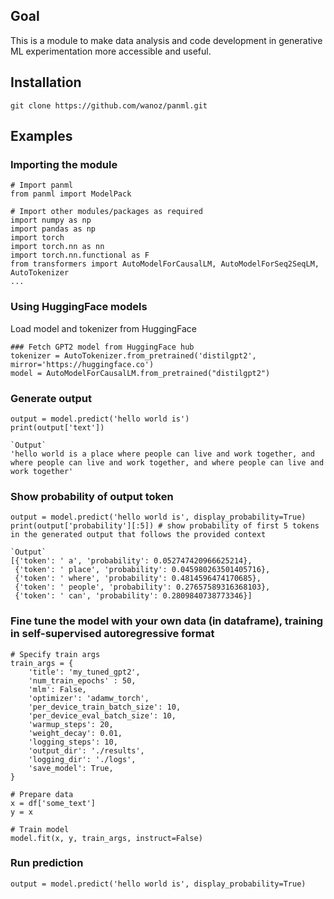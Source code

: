 ## Goal
This is a module to make data analysis and code development in generative ML experimentation more accessible and useful.

## Installation
```
git clone https://github.com/wanoz/panml.git
```

## Examples
### Importing the module
```
# Import panml
from panml import ModelPack

# Import other modules/packages as required
import numpy as np
import pandas as np
import torch
import torch.nn as nn
import torch.nn.functional as F
from transformers import AutoModelForCausalLM, AutoModelForSeq2SeqLM, AutoTokenizer
...
```

### Using HuggingFace models
Load model and tokenizer from HuggingFace
```
### Fetch GPT2 model from HuggingFace hub
tokenizer = AutoTokenizer.from_pretrained('distilgpt2', mirror='https://huggingface.co')
model = AutoModelForCausalLM.from_pretrained("distilgpt2")
```

### Generate output
```
output = model.predict('hello world is')
print(output['text'])
```
```
`Output`
'hello world is a place where people can live and work together, and where people can live and work together, and where people can live and work together'
```

### Show probability of output token
```
output = model.predict('hello world is', display_probability=True)
print(output['probability'][:5]) # show probability of first 5 tokens in the generated output that follows the provided context
```
```
`Output`
[{'token': ' a', 'probability': 0.052747420966625214},
 {'token': ' place', 'probability': 0.045980263501405716},
 {'token': ' where', 'probability': 0.4814596474170685},
 {'token': ' people', 'probability': 0.27657589316368103},
 {'token': ' can', 'probability': 0.2809840738773346}]
```
 
### Fine tune the model with your own data (in dataframe), training in self-supervised autoregressive format
```
# Specify train args
train_args = {
    'title': 'my_tuned_gpt2',
    'num_train_epochs' : 50,
    'mlm': False,
    'optimizer': 'adamw_torch',
    'per_device_train_batch_size': 10,
    'per_device_eval_batch_size': 10,
    'warmup_steps': 20,
    'weight_decay': 0.01,
    'logging_steps': 10,
    'output_dir': './results',
    'logging_dir': './logs',
    'save_model': True,
}

# Prepare data
x = df['some_text']
y = x

# Train model
model.fit(x, y, train_args, instruct=False)
```

### Run prediction
```
output = model.predict('hello world is', display_probability=True)
```

